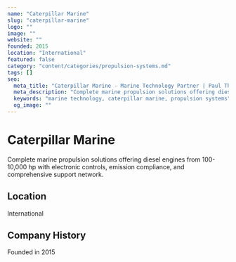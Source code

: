 ```yaml
---
name: "Caterpillar Marine"
slug: "caterpillar-marine"
logo: ""
image: ""
website: ""
founded: 2015
location: "International"
featured: false
category: "content/categories/propulsion-systems.md"
tags: []
seo:
  meta_title: "Caterpillar Marine - Marine Technology Partner | Paul Thames"
  meta_description: "Complete marine propulsion solutions offering diesel engines from 100-10,000 hp with electronic controls, emission compliance, and comprehensive suppo"
  keywords: "marine technology, caterpillar marine, propulsion systems"
  og_image: ""
---
```


# Caterpillar Marine

Complete marine propulsion solutions offering diesel engines from 100-10,000 hp with electronic controls, emission compliance, and comprehensive support network.



## Location

International

## Company History

Founded in 2015
